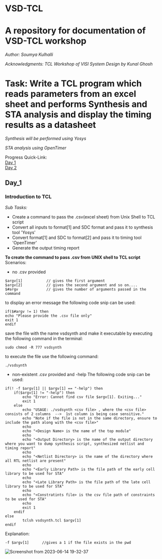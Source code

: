# VSD-TCL
# A repository for documentation of VSD-TCL workshop

_Author: Soumya Kulhalli_

_Acknowledgments: TCL Workshop of VlSI System Design by Kunal Ghosh_

# Task: Write a TCL program which reads parameters from an excel sheet and performs Synthesis and STA analysis and display the timing results as a datasheet
_Synthesis will be performed using Yosys_ 

 _STA analysis using OpenTimer_

Progress Quick-Link:<br />
[Day 1](#Day_1)<br />
[Day 2](#Day_2)<br />


## Day_1

### Introduction to TCL 

_Sub Tasks:_

- Create a command to pass the .csv(excel sheet) from Unix Shell to TCL script
- Convert all inputs to format[1] and SDC format and pass it to synthesis tool 'Yosys'
- Convert format[1] and SDC to format[2] and pass it to timing tool 'OpenTimer'
- Generate the output timing report

**To create the command to pass .csv from UNIX shell to TCL script** 
Scenarios:
- no .csv provided
~~~
$argv[1]           // gives the first argument 
$argv[2]           // gives the second argument and so on....
$#argv             // gives the number of arguments passed in the command
~~~

to display an error message the following code snip can be used:
~~~
if($#argv != 1) then
echo "Please provide the .csv file only"
exit 1 
endif
~~~
save the file with the name vsdsynth and make it executable by executing the following command in the terminal:
~~~
sudo chmod -R 777 vsdsynth
~~~
 to execute the file use the following command:
 ~~~
 ./vsdsynth
~~~
- non-existent .csv provided and -help
The following code snip can be used:
~~~
if(! -f $argv[1] || $argv[1] == "-help") then
	if($argv[1] != "-help") then
		echo "Error: Cannot find csv file $argv[1]. Exiting..."
		exit 1
	else
		echo "USAGE: ./vsdsynth <csv file> , where the <csv file> consists of 2 columns  -->  1st column is being case sensitive."
		echo "Note if the file is not in the same directory, ensure to include the path along with the <csv file>"
		echo 
		echo "<Design Name> is the name of the top module"
		echo 
		echo "<Output Directory> is the name of the output directory where you want to dump synthesis script, synthesized netlist and timing report" 
		echo 
		echo "<Netlist Directory> is the name of the directory where all RTL netlist are present"
		echo
		echo "<Early Library Path> is the file path of the early cell library to be used for STA"
		echo
		echo "<Late Library Path> is the file path of the late cell library to be used for STA"
		echo
		echo "<Constratints file> is the csv file path of constraints to be used for STA"
		echo
		exit 1
	endif
else
		tclsh vsdsynth.tcl $argv[1]
endif
~~~

Explanation:
~~~
-f $argv[1]      //gives a 1 if the file exists in the pwd
~~~
![Screenshot from 2023-06-14 19-32-37](https://github.com/Soumya2754/VSD-TCL/assets/83526493/023bdfed-3e08-47b7-b3c2-194f731123e6)

